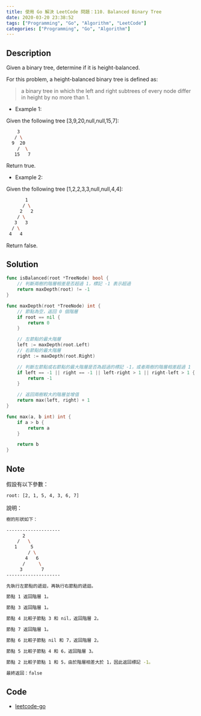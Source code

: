 ```yaml
---
title: 使用 Go 解決 LeetCode 問題：110. Balanced Binary Tree
date: 2020-03-20 23:38:52
tags: ["Programming", "Go", "Algorithm", "LeetCode"]
categories: ["Programming", "Go", "Algorithm"]
---
```


## Description

Given a binary tree, determine if it is height-balanced.

For this problem, a height-balanced binary tree is defined as:

> a binary tree in which the left and right subtrees of every node differ in height by no more than 1.

- Example 1:

Given the following tree [3,9,20,null,null,15,7]:

```bash
    3
   / \
  9  20
    /  \
   15   7
```

Return true.

- Example 2:

Given the following tree [1,2,2,3,3,null,null,4,4]:

```bash
       1
      / \
     2   2
    / \
   3   3
  / \
 4   4
```

Return false.

## Solution

```go
func isBalanced(root *TreeNode) bool {
	// 判斷兩樹的階層相差是否超過 1，標記 -1 表示超過
	return maxDepth(root) != -1
}

func maxDepth(root *TreeNode) int {
	// 節點為空，返回 0 個階層
	if root == nil {
		return 0
	}

	// 左節點的最大階層
	left := maxDepth(root.Left)
	// 右節點的最大階層
	right := maxDepth(root.Right)

	// 判斷左節點或右節點的最大階層是否為超過的標記 -1，或者兩樹的階層相差超過 1
	if left == -1 || right == -1 || left-right > 1 || right-left > 1 {
		return -1
	}

	// 返回兩樹較大的階層並增值
	return max(left, right) + 1
}

func max(a, b int) int {
	if a > b {
		return a
	}

	return b
}
```

## Note

假設有以下參數：

```bash
root: [2, 1, 5, 4, 3, 6, 7]
```

說明：

```bash
樹的形狀如下：

--------------------
      2
    /   \
   1     5
        / \
       4   6
      /     \
     3       7
--------------------

先執行左節點的遞迴，再執行右節點的遞迴。

節點 1 返回階層 1。

節點 3 返回階層 1。

節點 4 比較子節點 3 和 nil，返回階層 2。

節點 7 返回階層 1。

節點 6 比較子節點 nil 和 7，返回階層 2。

節點 5 比較子節點 4 和 6，返回階層 3。

節點 2 比較子節點 1 和 5，由於階層相差大於 1，因此返回標記 -1。

最終返回：false
```

## Code

- [leetcode-go](https://github.com/memochou1993/leetcode-go)
